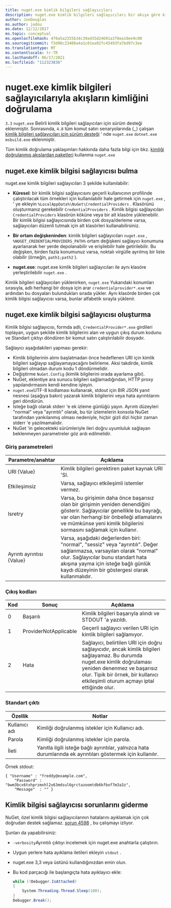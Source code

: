 ```yaml
---
title: nuget.exe kimlik bilgileri sağlayıcıları
description: nuget.exe kimlik bilgileri sağlayıcıları bir akışa göre kimlik doğrulaması yapabilir ve belirli kuralları izleyen komut satırı yürütülebilir dosyaları olarak uygulanır.
author: JonDouglas
ms.author: jodou
ms.date: 12/12/2017
ms.topic: conceptual
ms.openlocfilehash: 4f0a5a2355b34c39a435d24691a3f8ea10ee9c00
ms.sourcegitcommit: f3d98c23408a4a1c01ea92fc45493fa7bd97c3ee
ms.translationtype: MT
ms.contentlocale: tr-TR
ms.lasthandoff: 06/17/2021
ms.locfileid: "112323836"
---
```

# <a name="authenticating-feeds-with-nugetexe-credential-providers"></a>nuget.exe kimlik bilgileri sağlayıcılarıyla akışların kimliğini doğrulama

`3.3` `nuget.exe` Belirli kimlik bilgileri sağlayıcıları için sürüm desteği eklenmiştir. Sonrasında, `4.8` tüm komut satırı senaryolarında (,,) çalışan [kimlik bilgileri sağlayıcıları için sürüm desteği](NuGet-Cross-Platform-Authentication-Plugin.md) ' nde `nuget.exe` `dotnet.exe` `msbuild.exe` eklenmiştir.

Tüm kimlik doğrulama yaklaşımları hakkında daha fazla bilgi için bkz. [kimliği doğrulanmış akışlardan paketleri](../../consume-packages/consuming-packages-authenticated-feeds.md#nugetexe) kullanma `nuget.exe`

## <a name="nugetexe-credential-provider-discovery"></a>nuget.exe kimlik bilgisi sağlayıcısı bulma

nuget.exe kimlik bilgileri sağlayıcıları 3 şekilde kullanılabilir:

- **Küresel**: bir kimlik bilgisi sağlayıcısını geçerli kullanıcının profilinde çalıştırılacak tüm örnekleri için kullanılabilir hale getirmek için `nuget.exe` , ' ye ekleyin `%LocalAppData%\NuGet\CredentialProviders` . Klasörünü oluşturmanız gerekebilir `CredentialProviders` . Kimlik bilgisi sağlayıcıları `CredentialProviders`  klasörün köküne veya bir alt klasöre yüklenebilir. Bir kimlik bilgisi sağlayıcısında birden çok dosya/derleme varsa, sağlayıcıları düzenli tutmak için alt klasörleri kullanabilirsiniz.

- **Bir ortam değişkeninden**: kimlik bilgileri sağlayıcıları `nuget.exe` , `%NUGET_CREDENTIALPROVIDERS_PATH%` ortam değişkeni sağlayıcı konumuna ayarlanarak her yerde depolanabilir ve erişilebilir hale getirilebilir. Bu değişken, birden fazla konumunuz varsa, noktalı virgülle ayrılmış bir liste olabilir (örneğin, `path1;path2` ).

- **nuget.exe**: nuget.exe kimlik bilgileri sağlayıcıları ile aynı klasöre yerleştirilebilir `nuget.exe` .

Kimlik bilgileri sağlayıcıları yüklenirken, `nuget.exe` Yukarıdaki konumları sırasıyla, adlı herhangi bir dosya için arar `credentialprovider*.exe` ve ardından bu dosyaları bulundukları sırada yükler. Aynı klasörde birden çok kimlik bilgisi sağlayıcısı varsa, bunlar alfabetik sırayla yüklenir.

## <a name="creating-a-nugetexe-credential-provider"></a>nuget.exe kimlik bilgisi sağlayıcısı oluşturma

Kimlik bilgisi sağlayıcısı, formda adlı, `CredentialProvider*.exe` girdileri toplayan, uygun şekilde kimlik bilgilerini alan ve uygun çıkış durum kodunu ve Standart çıktıyı döndüren bir komut satırı çalıştırılabilir dosyadır.

Sağlayıcı aşağıdakileri yapması gerekir:

- Kimlik bilgilerinin alımı başlatmadan önce hedeflenen URI için kimlik bilgileri sağlayıp sağlayamayacağını belirleme. Aksi takdirde, kimlik bilgileri olmadan durum kodu 1 döndürmelidir.
- Değiştirme `NuGet.Config` (kimlik bilgilerini orada ayarlama gibi).
- NuGet, eklentiye ara sunucu bilgileri sağlamadığından, HTTP proxy yapılandırmasını kendi kendine işleyin.
- `nuget.exe`UTF-8 kodlaması kullanarak, stdout için BIR JSON yanıt nesnesi (aşağıya bakın) yazarak kimlik bilgilerini veya hata ayrıntılarını geri döndürün.
- İsteğe bağlı olarak stderr 'e ek izleme günlüğü yayın. Ayrıntı düzeyleri "normal" veya "ayrıntılı" olarak, bu tür izlemelerin konsola NuGet tarafından yankılanmış olması nedeniyle, hiçbir gizli dizi hiçbir zaman stderr 'e yazılmamalıdır.
- NuGet 'in gelecekteki sürümleriyle ileri doğru uyumluluk sağlayan beklenmeyen parametreler göz ardı edilmelidir.

### <a name="input-parameters"></a>Giriş parametreleri

| Parametre/anahtar |Açıklama|
|----------------|-----------|
| URI {Value} | Kimlik bilgileri gerektiren paket kaynak URI 'SI.|
| Etkileşimsiz | Varsa, sağlayıcı etkileşimli istemler vermez. |
| Isretry | Varsa, bu girişimin daha önce başarısız olan bir girişimin yeniden denendiğini gösterir. Sağlayıcılar genellikle bu bayrağı, var olan herhangi bir önbelleği atlamalarını ve mümkünse yeni kimlik bilgilerini sormasını sağlamak için kullanır.|
| Ayrıntı ayrıntısı {Value} | Varsa, aşağıdaki değerlerden biri: "normal", "sessiz" veya "ayrıntılı". Değer sağlanmazsa, varsayılan olarak "normal" olur. Sağlayıcılar bunu standart hata akışına yayma için isteğe bağlı günlük kaydı düzeyinin bir göstergesi olarak kullanmalıdır. |

### <a name="exit-codes"></a>Çıkış kodları

| Kod |Sonuç | Açıklama |
|----------------|-----------|-----------|
| 0 | Başarılı | Kimlik bilgileri başarıyla alındı ve STDOUT 'a yazıldı.|
| 1 | ProviderNotApplicable | Geçerli sağlayıcı verilen URI için kimlik bilgileri sağlamıyor.|
| 2 | Hata | Sağlayıcı, belirtilen URI için doğru sağlayıcıdır, ancak kimlik bilgileri sağlayamaz. Bu durumda nuget.exe kimlik doğrulaması yeniden denenmez ve başarısız olur. Tipik bir örnek, bir kullanıcı etkileşimli oturum açmayı iptal ettiğinde olur. |

### <a name="standard-output"></a>Standart çıktı

| Özellik |Notlar|
|----------------|-----------|
| Kullanıcı adı | Kimliği doğrulanmış istekler için Kullanıcı adı.|
| Parola | Kimliği doğrulanmış istekler için parola.|
| İleti | Yanıtla ilgili isteğe bağlı ayrıntılar, yalnızca hata durumlarında ek ayrıntıları göstermek için kullanılır. |

Örnek stdout:

```
{ "Username" : "freddy@example.com",
    "Password" : "bwm3bcx6txhprzmxhl2x63mdsul6grctazoomtdb6kfbof7m3a3z",
    "Message"  : "" }
```

## <a name="troubleshooting-a-credential-provider"></a>Kimlik bilgisi sağlayıcısı sorunlarını giderme

NuGet, özel kimlik bilgisi sağlayıcılarının hatalarını ayıklamak için çok doğrudan destek sağlamaz. [sorun 4598](https://github.com/NuGet/Home/issues/4598) , bu çalışmayı izliyor.

Şunları da yapabilirsiniz:

- `-verbosity`Ayrıntılı çıktıyı incelemek için nuget.exe anahtarla çalıştırın.
- Uygun yerlere hata ayıklama iletileri ekleyin `stdout` .
- nuget.exe 3,3 veya üstünü kullandığınızdan emin olun.
- Bu kod parçacığı ile başlangıçta hata ayıklayıcı ekle:

    ```cs
    while (!Debugger.IsAttached)
    {
        System.Threading.Thread.Sleep(100);
    }
    Debugger.Break();
    ```
